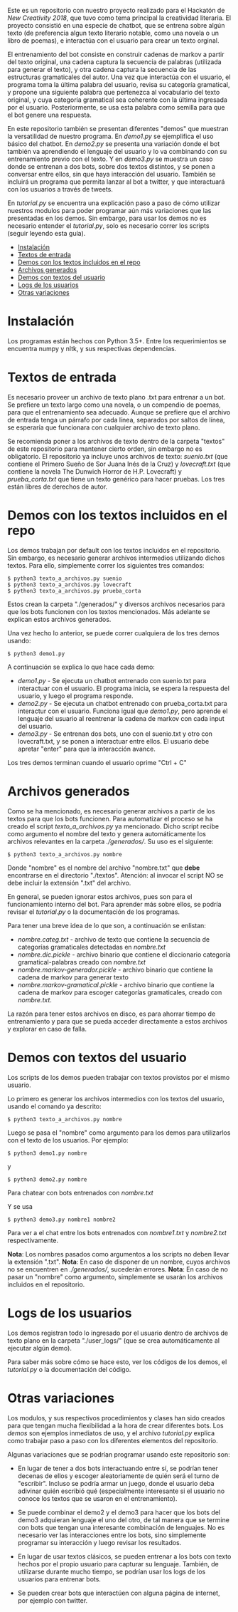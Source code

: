 Este es un repositorio con nuestro proyecto realizado para el Hackatón de *New Creativity 2018*, que tuvo como tema principal la creatividad literaria. El proyecto consistió en una especie de chatbot, que se entrena sobre algún texto (de preferencia algun texto literario notable, como una novela o un libro de poemas), e interactúa con el usuario para crear un texto orginal.

El entrenamiento del bot consiste en construir cadenas de markov a partir del texto original, una cadena captura la secuencia de palabras (utilizada para generar el texto), y otra cadena captura la secuencia de las estructuras gramaticales del autor. Una vez que interactúa con el usuario, el programa toma la última palabra del usuario, revisa su categoría gramatical, y propone una siguiente palabra que pertenezca al vocabulario del texto original, y cuya categoría gramatical sea coherente con la última ingresada por el usuario. Posteriormente, se usa esta palabra como semilla para que el bot genere una respuesta.

En este repositorio también se presentan diferentes "demos" que muestran la versatilidad de nuestro programa. En *demo1.py* se ejemplifica el uso básico del chatbot. En *demo2.py* se presenta una variación donde el bot también va aprendiendo el lenguaje del usuario y lo va combinando con su entrenamiento previo con el texto. Y en *demo3.py* se muestra un caso donde se entrenan a dos bots, sobre dos textos distintos, y se ponen a conversar entre ellos, sin que haya interacción del usuario. También se incluirá un programa que permita lanzar al bot a twitter, y que interactuará con los usuarios a través de tweets.

En *tutorial.py* se encuentra una explicación paso a paso de cómo utilizar nuestros modulos para poder programar aún más variaciones que las presentadas en los demos. Sin embargo, para usar los demos no es necesario entender el *tutorial.py*, solo es necesario correr los scripts (seguir leyendo esta guía).

- [Instalación](#Instalación)
- [Textos de entrada](#Textos-de-entrada)
- [Demos con los textos incluidos en el repo](#Demos-con-los-textos-incluidos-en-el-repo)
- [Archivos generados](#Archivos-generados)
- [Demos con textos del usuario](#Demos-con-textos-del-usuario)
- [Logs de los usuarios](#Logs-de-los-usuarios)
- [Otras variaciones](#Otras-variaciones)

# Instalación
Los programas están hechos con Python 3.5+. Entre los requerimientos se encuentra numpy y nltk, y sus respectivas dependencias.

# Textos de entrada
Es necesario proveer un archivo de texto plano .txt para entrenar a un bot. Se prefiere un texto largo como una novela, o un compendio de poemas, para que el entrenamiento sea adecuado. Aunque se prefiere que el archivo de entrada tenga un párrafo por cada línea, separados por saltos de línea, se esperaría que funcionara con cualquier archivo de texto plano.

Se recomienda poner a los archivos de texto dentro de la carpeta "textos" de este repositorio para mantener cierto orden, sin embargo no es obligatorio. El repositorio ya incluye unos archivos de texto: *suenio.txt* (que contiene el Primero Sueño de Sor Juana Inés de la Cruz) y *lovecraft.txt* (que contiene la novela The Dunwich Horror de H.P. Lovecraft) y *prueba_corta.txt* que tiene un texto genérico para hacer pruebas. Los tres están libres de derechos de autor.

# Demos con los textos incluidos en el repo
Los demos trabajan por default con los textos incluidos en el repositorio. Sin embargo, es necesario generar archivos intermedios utilizando dichos textos. Para ello, simplemente correr los siguientes tres comandos:

```
$ python3 texto_a_archivos.py suenio
$ python3 texto_a_archivos.py lovecraft
$ python3 texto_a_archivos.py prueba_corta
```

Estos crean la carpeta "./generados/" y diversos archivos necesarios para que los bots funcionen con los textos mencionados. Más adelante se explican estos archivos generados.

Una vez hecho lo anterior, se puede correr cualquiera de los tres demos usando:

```
$ python3 demo1.py
```

A continuación se explica lo que hace cada demo:
* *demo1.py* - Se ejecuta un chatbot entrenado con suenio.txt para interactuar con el usuario. El programa inicia, se espera la respuesta del usuario, y luego el programa responde.
* *demo2.py* - Se ejecuta un chatbot entrenado con prueba_corta.txt para interactur con el usuario. Funciona igual que *demo1.py*, pero aprende el lenguaje del usuario al reentrenar la cadena de markov con cada input del usuario.
* *demo3.py* - Se entrenan dos bots, uno con el suenio.txt y otro con lovecraft.txt, y se ponen a interactuar entre ellos. El usuario debe apretar "enter" para que la interacción avance.

Los tres demos terminan cuando el usuario oprime "Ctrl + C"

# Archivos generados
Como se ha mencionado, es necesario generar archivos a partir de los textos para que los bots funcionen. Para automatizar el proceso se ha creado el script *texto_a_archivos.py* ya mencionado. Dicho script recibe como argumento el nombre del texto y genera automáticamente los archivos relevantes en la carpeta *./generados/*. Su uso es el siguiente:

```
$ python3 texto_a_archivos.py nombre
```

Donde "nombre" es el nombre del archivo "nombre.txt" que **debe** encontrarse en el directorio "./textos". Atención: al invocar el script NO se debe incluir la extensión ".txt" del archivo.

En general, se pueden ignorar estos archivos, pues son para el funcionamiento interno del bot. Para aprender más sobre ellos, se podría revisar el *tutorial.py* o la documentación de los programas.

Para tener una breve idea de lo que son, a continuación se enlistan:
* *nombre.categ.txt* - archivo de texto que contiene la secuencia de categorías gramaticales detectadas en *nombre.txt*
* *nombre.dic.pickle* - archivo binario que contiene el diccionario categoría gramatical-palabras creado con *nombre.txt*
* *nombre.markov-generador.pickle* - archivo binario que contiene la cadena de markov para generar texto
* *nombre.markov-gramatical.pickle* - archivo binario que contiene la cadena de markov para escoger categorías gramaticales, creado con *nombre.txt*.

La razón para tener estos archivos en disco, es para ahorrar tiempo de entrenamiento y para que se pueda acceder directamente a estos archivos y explorar en caso de falla.

# Demos con textos del usuario
Los scripts de los demos pueden trabajar con textos provistos por el mismo usuario.

Lo primero es generar los archivos intermedios con los textos del usuario, usando el comando ya descrito:

```
$ python3 texto_a_archivos.py nombre
```

Luego se pasa el "nombre" como argumento para los demos para utilizarlos con el texto de los usuarios. Por ejemplo:

```
$ python3 demo1.py nombre
```

y

```
$ python3 demo2.py nombre
```

Para chatear con bots entrenados con *nombre.txt*

Y se usa

```
$ python3 demo3.py nombre1 nombre2
```

Para ver a el chat entre los bots entrenados con *nombre1.txt* y *nombre2.txt* respectivamente.

**Nota**: Los nombres pasados como argumentos a los scripts no deben llevar la extensión ".txt".
**Nota**: En caso de disponer de un nombre, cuyos archivos no se encuentren en *./generados/*, sucederán errores.
**Nota**: En caso de no pasar un "nombre" como argumento, simplemente se usarán los archivos incluidos en el repositorio.

# Logs de los usuarios
Los demos registran todo lo ingresado por el usuario dentro de archivos de texto plano en la carpeta "./user_logs/" (que se crea automáticamente al ejecutar algún demo).

Para saber más sobre cómo se hace esto, ver los códigos de los demos, el *tutorial.py* o la documentación del código.

# Otras variaciones
Los modulos, y sus respectivos procedimientos y clases han sido creados para que tengan mucha flexibilidad a la hora de crear diferentes bots. Los *demos* son ejemplos inmediatos de uso, y el archivo *tutorial.py* explica como trabajar paso a paso con los diferentes elementos del repositorio.

Algunas variaciones que se podrían programar usando este repositorio son:

* En lugar de tener a dos bots interactuando entre sí, se podrían tener decenas de ellos y escoger aleatoriamente de quién será el turno de "escribir". Incluso se podría armar un juego, donde el usuario deba adivinar quién escribió qué (especialmente interesante si el usuario no conoce los textos que se usaron en el entrenamiento).

* Se puede combinar el demo2 y el demo3 para hacer que los bots del demo3 adquieran lenguaje el uno del otro, de tal manera que se termine con bots que tengan una interesante combinación de lenguajes. No es necesario ver las interacciones entre los bots, sino simplemente programar su interacción y luego revisar los resultados.

* En lugar de usar textos clásicos, se pueden entrenar a los bots con texto hechos por el propio usuario para capturar su lenguaje. También, de utilizarse durante mucho tiempo, se podrían usar los logs de los usuarios para entrenar bots.

* Se pueden crear bots que interactúen con alguna página de internet, por ejemplo con twitter.
